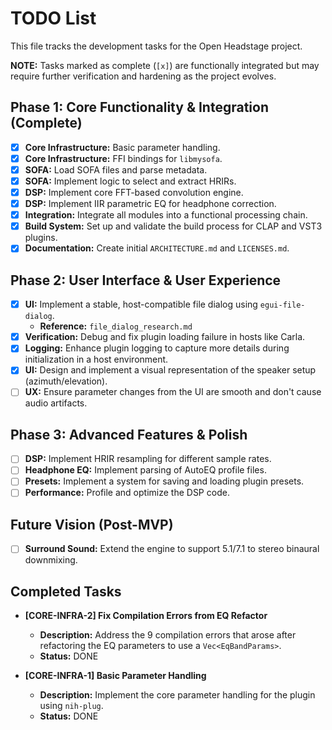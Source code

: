 # TODO List

This file tracks the development tasks for the Open Headstage project.

**NOTE:** Tasks marked as complete (`[x]`) are functionally integrated but may require further verification and hardening as the project evolves.

## Phase 1: Core Functionality & Integration (Complete)

- [x] **Core Infrastructure:** Basic parameter handling.
- [x] **Core Infrastructure:** FFI bindings for `libmysofa`.
- [x] **SOFA:** Load SOFA files and parse metadata.
- [x] **SOFA:** Implement logic to select and extract HRIRs.
- [x] **DSP:** Implement core FFT-based convolution engine.
- [x] **DSP:** Implement IIR parametric EQ for headphone correction.
- [x] **Integration:** Integrate all modules into a functional processing chain.
- [x] **Build System:** Set up and validate the build process for CLAP and VST3 plugins.
- [x] **Documentation:** Create initial `ARCHITECTURE.md` and `LICENSES.md`.

## Phase 2: User Interface & User Experience

- [x] **UI:** Implement a stable, host-compatible file dialog using `egui-file-dialog`.
  - **Reference:** `file_dialog_research.md`
- [x] **Verification:** Debug and fix plugin loading failure in hosts like Carla.
- [x] **Logging:** Enhance plugin logging to capture more details during initialization in a host environment.
- [x] **UI:** Design and implement a visual representation of the speaker setup (azimuth/elevation).
- [ ] **UX:** Ensure parameter changes from the UI are smooth and don't cause audio artifacts.

## Phase 3: Advanced Features & Polish

- [ ] **DSP:** Implement HRIR resampling for different sample rates.
- [ ] **Headphone EQ:** Implement parsing of AutoEQ profile files.
- [ ] **Presets:** Implement a system for saving and loading plugin presets.
- [ ] **Performance:** Profile and optimize the DSP code.

## Future Vision (Post-MVP)

- [ ] **Surround Sound:** Extend the engine to support 5.1/7.1 to stereo binaural downmixing.


## Completed Tasks

- **[CORE-INFRA-2] Fix Compilation Errors from EQ Refactor**
  - **Description:** Address the 9 compilation errors that arose after refactoring the EQ parameters to use a `Vec<EqBandParams>`.
  - **Status:** DONE

- **[CORE-INFRA-1] Basic Parameter Handling**
  - **Description:** Implement the core parameter handling for the plugin using `nih-plug`.
  - **Status:** DONE